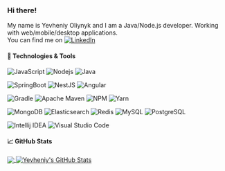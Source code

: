 ### Hi there!

My name is Yevheniy Oliynyk and I am a Java/Node.js developer. Working with web/mobile/desktop applications.  
You can find me on [![LinkedIn][1.1]][1]

#### 🔧 Technologies & Tools

![JavaScript](https://img.shields.io/badge/-JavaScript-151515?logo=javascript&cacheSeconds=10000)
![Nodejs](https://img.shields.io/badge/-Nodejs-151515?logo=Node.js&cacheSeconds=10000&logoColor=339933)
![Java](https://img.shields.io/badge/-java-151515?logo=java&cacheSeconds=10000&logoColor=007396)

![SpringBoot](https://img.shields.io/badge/-spring-151515?logo=spring&cacheSeconds=10000&logoColor=6DB33F)
![NestJS](https://img.shields.io/badge/-NestJS-151515?logo=NestJS&cacheSeconds=10000&logoColor=E0234E)
![Angular](https://img.shields.io/badge/-Angular-151515?logo=Angular&cacheSeconds=10000&logoColor=DD0031)

![Gradle](https://img.shields.io/badge/-Gradle-151515?logo=Gradle&cacheSeconds=10000&logoColor=02303A)
![Apache Maven](https://img.shields.io/badge/-Apache%20Maven-151515?logo=Apache%20Maven&cacheSeconds=10000&logoColor=C71A36)
![NPM](https://img.shields.io/badge/-NPM-151515?logo=NPM&cacheSeconds=10000&logoColor=CB3837)
![Yarn](https://img.shields.io/badge/-Yarn-151515?logo=Yarn&cacheSeconds=10000&logoColor=2C8EBB)

![MongoDB](https://img.shields.io/badge/-MongoDB-151515?logo=MongoDB&cacheSeconds=10000&logoColor=47A248)
![Elasticsearch](https://img.shields.io/badge/-Elasticsearch-151515?logo=Elasticsearch&cacheSeconds=10000&logoColor=005571)
![Redis](https://img.shields.io/badge/-Redis-151515?logo=Redis&cacheSeconds=10000&logoColor=DC382D)
![MySQL](https://img.shields.io/badge/-MySQL-151515?logo=MySQL&cacheSeconds=10000&logoColor=4479A1)
![PostgreSQL](https://img.shields.io/badge/-PostgreSQL-151515?logo=PostgreSQL&cacheSeconds=10000&logoColor=336791)

![Intellij IDEA](https://img.shields.io/badge/-Intellij%20IDEA-151515?logo=Intellij%20IDEA&cacheSeconds=10000)
![Visual Studio Code](https://img.shields.io/badge/-Visual%20Studio%20Code-151515?logo=Visual%20Studio%20Code&cacheSeconds=10000&logoColor=007ACC)

#### :chart_with_upwards_trend: GitHub Stats

<a href="https://github.com/yevheniyJ/yevheniy-oliynyk">
  <img align="center" src="https://github-readme-stats.vercel.app/api/top-langs/?username=yevheniyJ&hide=html,freemarker,css&theme=dark" />
</a>
<a href="https://github.com/yevheniyJ/yevheniy-oliynyk">
  <img align="center" src="https://github-readme-stats.vercel.app/api?username=yevheniyJ&show_icons=true&line_height=27&theme=dark" alt="Yevheniy's GitHub Stats" />
</a>

<!-- icons without padding -->

[1.1]: https://raw.githubusercontent.com/MartinHeinz/MartinHeinz/master/linkedin-3-16.png


<!-- links to your social media accounts -->

[1]: https://www.linkedin.com/in/yevheniy-oliynyk-971b4ba4/
